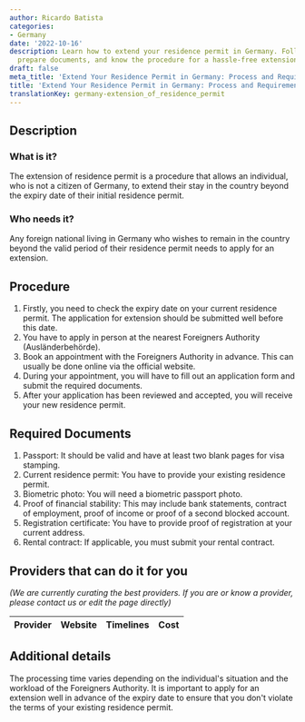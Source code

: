 ```yaml
---
author: Ricardo Batista
categories:
- Germany
date: '2022-10-16'
description: Learn how to extend your residence permit in Germany. Follow the steps,
  prepare documents, and know the procedure for a hassle-free extension.
draft: false
meta_title: 'Extend Your Residence Permit in Germany: Process and Requirements'
title: 'Extend Your Residence Permit in Germany: Process and Requirements'
translationKey: germany-extension_of_residence_permit
---
```


## Description
### What is it?
The extension of residence permit is a procedure that allows an individual, who is not a citizen of Germany, to extend their stay in the country beyond the expiry date of their initial residence permit.

### Who needs it?
Any foreign national living in Germany who wishes to remain in the country beyond the valid period of their residence permit needs to apply for an extension.

## Procedure
1. Firstly, you need to check the expiry date on your current residence permit. The application for extension should be submitted well before this date.
2. You have to apply in person at the nearest Foreigners Authority (Ausländerbehörde).
3. Book an appointment with the Foreigners Authority in advance. This can usually be done online via the official website.
4. During your appointment, you will have to fill out an application form and submit the required documents.
5. After your application has been reviewed and accepted, you will receive your new residence permit.

## Required Documents
1. Passport: It should be valid and have at least two blank pages for visa stamping.
2. Current residence permit: You have to provide your existing residence permit.
3. Biometric photo: You will need a biometric passport photo.
4. Proof of financial stability: This may include bank statements, contract of employment, proof of income or proof of a second blocked account. 
5. Registration certificate: You have to provide  proof of registration at your current address.
6. Rental contract: If applicable, you must submit your rental contract.

## Providers that can do it for you

_(We are currently curating the best providers. If you are or know a provider, please contact us or edit the page directly)_

| Provider        |     Website     |     Timelines    |       Cost      |
| --------------- | --------------- |  :-------------: | :-------------: |

## Additional details
The processing time varies depending on the individual's situation and the workload of the Foreigners Authority. It is important to apply for an extension well in advance of the expiry date to ensure that you don't violate the terms of your existing residence permit.